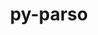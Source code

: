 ---
title: "py-parso"
layout: cache
categories: [package, v0.18.1]
meta: {"versions": ["0.8.2"], "compilers": ["gcc@=7.5.0"], "oss": ["ubuntu18.04"], "platforms": ["linux"], "targets": ["x86_64"], "stacks": ["data-vis-sdk", "e4s", "root"], "num_specs": 3, "num_specs_by_stack": {"e4s": 2, "root": 3, "data-vis-sdk": 1}}
spec_details: [{"hash": "4sf6kd47qzxkwt2rwt5qvyichlgkdss5", "compiler": "gcc@=7.5.0", "versions": ["0.8.2"], "os": "ubuntu18.04", "platform": "linux", "target": "x86_64", "variants": [], "stacks": ["e4s", "root"], "size": "-", "tarball": "https://binaries.spack.io/v0.18.1/build_cache/linux-ubuntu18.04-x86_64/gcc-7.5.0/py-parso-0.8.2/linux-ubuntu18.04-x86_64-gcc-7.5.0-py-parso-0.8.2-4sf6kd47qzxkwt2rwt5qvyichlgkdss5.spack"}, {"hash": "h3dydcjdjbridivxzv6rlglmqobogl2p", "compiler": "gcc@=7.5.0", "versions": ["0.8.2"], "os": "ubuntu18.04", "platform": "linux", "target": "x86_64", "variants": [], "stacks": ["e4s", "root"], "size": "-", "tarball": "https://binaries.spack.io/v0.18.1/build_cache/linux-ubuntu18.04-x86_64/gcc-7.5.0/py-parso-0.8.2/linux-ubuntu18.04-x86_64-gcc-7.5.0-py-parso-0.8.2-h3dydcjdjbridivxzv6rlglmqobogl2p.spack"}, {"hash": "63ojzzcvs5cu34zxhgawcnqcdqdnt6eg", "compiler": "gcc@=7.5.0", "versions": ["0.8.2"], "os": "ubuntu18.04", "platform": "linux", "target": "x86_64", "variants": [], "stacks": ["data-vis-sdk", "root"], "size": "-", "tarball": "https://binaries.spack.io/v0.18.1/build_cache/linux-ubuntu18.04-x86_64/gcc-7.5.0/py-parso-0.8.2/linux-ubuntu18.04-x86_64-gcc-7.5.0-py-parso-0.8.2-63ojzzcvs5cu34zxhgawcnqcdqdnt6eg.spack"}]
---